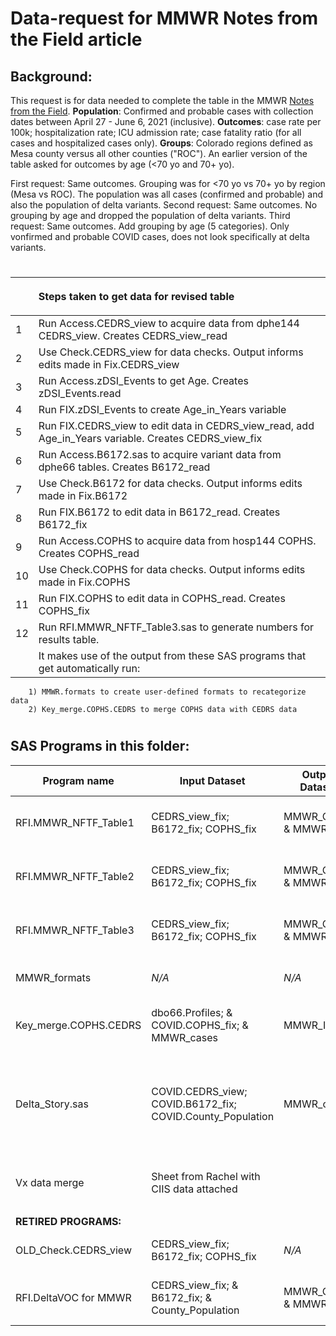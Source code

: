 # Data-request for MMWR Notes from the Field article

## Background: 
This request is for data needed to complete the table in the MMWR [Notes from the Field](https://docs.google.com/document/d/1Jla02O-FwNHoCOz3zqUEXd80KRmpGzljFKM7hfSf7T4/edit?ts=60f10e65).  **Population**:  Confirmed and probable cases with collection dates between April 27 - June 6, 2021 (inclusive).  **Outcomes**: case rate per 100k; hospitalization rate; ICU admission rate; case fatality ratio (for all cases and hospitalized cases only).  **Groups**: Colorado regions defined as Mesa county versus all other counties ("ROC"). An earlier version of the table asked for outcomes by age (<70 yo and 70+ yo).  

First request: Same outcomes. Grouping was for <70 yo vs 70+ yo by region (Mesa vs ROC). The population was all cases (confirmed and probable) and also the population of delta variants.
Second request: Same outcomes. No grouping by age and dropped the population of delta variants.
Third request: Same outcomes. Add grouping by age (5 categories). Only vonfirmed and probable COVID cases, does not look specifically at delta variants.
#

|     | <p align="left">Steps taken to get data for revised table</p> |
| --- | ------------------------------------------------------------------------------------ |
|1| Run Access.CEDRS_view to acquire data from dphe144 CEDRS_view. Creates CEDRS_view_read  |
|2| Use Check.CEDRS_view for data checks. Output informs edits made in Fix.CEDRS_view|
|3| Run Access.zDSI_Events to get Age. Creates zDSI_Events.read|
|4| Run FIX.zDSI_Events to create Age_in_Years variable|
|5| Run FIX.CEDRS_view to edit data in CEDRS_view_read, add Age_in_Years variable.  Creates CEDRS_view_fix
|6| Run Access.B6172.sas to acquire variant data from dphe66 tables. Creates B6172_read |
|7| Use Check.B6172 for data checks. Output informs edits made in Fix.B6172|
|8| Run FIX.B6172 to edit data in B6172_read.  Creates B6172_fix
|9| Run Access.COPHS to acquire data from hosp144 COPHS. Creates COPHS_read  |
|10| Use Check.COPHS for data checks. Output informs edits made in Fix.COPHS|
|11| Run FIX.COPHS to edit data in COPHS_read.  Creates COPHS_fix
|12| Run RFI.MMWR_NFTF_Table3.sas to generate numbers for results table.  
|   | It makes use of the output from these SAS programs that get automatically run:
        1) MMWR.formats to create user-defined formats to recategorize data
        2) Key_merge.COPHS.CEDRS to merge COPHS data with CEDRS data

#             
## SAS Programs in this folder:

| Program name    | Input Dataset  | Output Dataset   | Purpose                                  
| --------------- | -------------- | ---------------- | ---------------------------------------| 
|RFI.MMWR_NFTF_Table1|CEDRS_view_fix; B6172_fix; COPHS_fix|MMWR_Cases & MMWR_ICU|Generate numbers for **first** data request table
|RFI.MMWR_NFTF_Table2|CEDRS_view_fix; B6172_fix; COPHS_fix|MMWR_Cases & MMWR_ICU|Generate numbers for **second** data request table
|RFI.MMWR_NFTF_Table3|CEDRS_view_fix; B6172_fix; COPHS_fix|MMWR_Cases & MMWR_ICU|Generate numbers for **third** data request table
|MMWR_formats| *N/A* | *N/A* |Create user defined formats
|Key_merge.COPHS.CEDRS|dbo66.Profiles; & COVID.COPHS_fix; & MMWR_cases|MMWR_ICU|Merge ICU data from COPHS into MMWR_Cases
|Delta_Story.sas| COVID.CEDRS_view; COVID.B6172_fix; COVID.County_Population | MMWR_cases | free lance code for telling story of delta emergence during third COVID wave in CO |
|Vx data merge|Sheet from Rachel with CIIS data attached||Merge vaccination data to CEDRS data
||
|**RETIRED PROGRAMS:** | |
| OLD_Check.CEDRS_view| CEDRS_view_fix; B6172_fix; COPHS_fix| *N/A*|Run data checks on CEDRS view|
|RFI.DeltaVOC for MMWR|CEDRS_view_fix; & B6172_fix; & County_Population|MMWR_Cases; & MMWR_ICU|Generate numbers for **first** data request 


